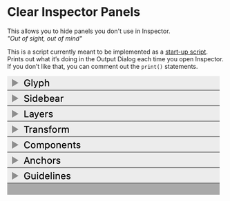 # Clear Inspector Panels
This allows you to hide panels you don't use in Inspector. 
<br>*"Out of sight, out of mind"*

This is a script currently meant to be implemented as a [start-up script](https://robofont.com/documentation/how-tos/setting-up-a-startup-script/?highlight=start-up). Prints out what it’s doing in the Output Dialog each time you open Inspector. If you don’t like that, you can comment out the `print()` statements.

![](./clearInspectorPanels_screenshot.png)